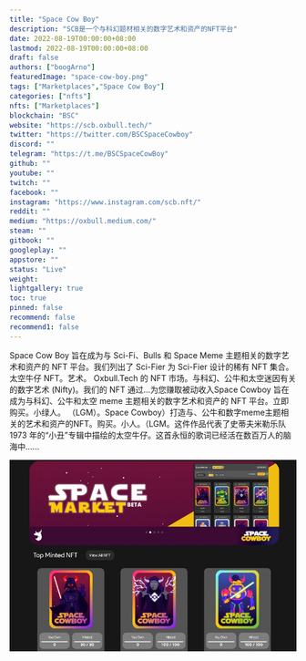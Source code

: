 ```yaml
---
title: "Space Cow Boy"
description: "SCB是一个与科幻题材相关的数字艺术和资产的NFT平台"
date: 2022-08-19T00:00:00+08:00
lastmod: 2022-08-19T00:00:00+08:00
draft: false
authors: ["boogArno"]
featuredImage: "space-cow-boy.png"
tags: ["Marketplaces","Space Cow Boy"]
categories: ["nfts"]
nfts: ["Marketplaces"]
blockchain: "BSC"
website: "https://scb.oxbull.tech/"
twitter: "https://twitter.com/BSCSpaceCowboy"
discord: ""
telegram: "https://t.me/BSCSpaceCowBoy"
github: ""
youtube: ""
twitch: ""
facebook: ""
instagram: "https://www.instagram.com/scb.nft/"
reddit: ""
medium: "https://oxbull.medium.com/"
steam: ""
gitbook: ""
googleplay: ""
appstore: ""
status: "Live"
weight: 
lightgallery: true
toc: true
pinned: false
recommend: false
recommend1: false
---
```


Space Cow Boy 旨在成为与 Sci-Fi、Bulls 和 Space Meme 主题相关的数字艺术和资产的 NFT 平台。我们列出了 Sci-Fier 为 Sci-Fier 设计的稀有 NFT 集合。太空牛仔 NFT。艺术。 Oxbull.Tech 的 NFT 市场。与科幻、公牛和太空迷因有关的数字艺术 (Nifty)。我们的 NFT 通过...为您赚取被动收入Space Cowboy 旨在成为与科幻、公牛和太空 meme 主题相关的数字艺术和资产的 NFT 平台。立即购买。小绿人。 （LGM）。Space Cowboy）打造与、公牛和数字meme主题相关的艺术和资产的NFT。购买。小人。（LGM。这件作品代表了史蒂夫米勒乐队 1973 年的“小丑”专辑中描绘的太空牛仔。这首永恒的歌词已经活在数百万人的脑海中......

![spacecowboy-dapp-collectibles-bsc-image1_3a8da222bccf230446e29a6c09933dee](spacecowboy-dapp-collectibles-bsc-image1_3a8da222bccf230446e29a6c09933dee.png)